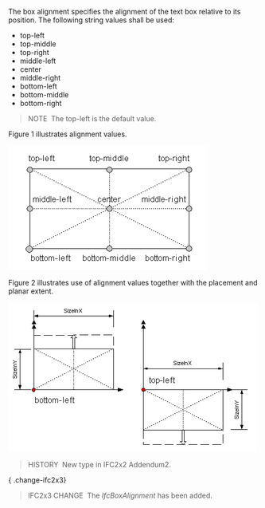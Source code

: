 The box alignment specifies the alignment of the text box relative to its position. The following string values shall be used:

* top-left
* top-middle
* top-right
* middle-left
* center
* middle-right
* bottom-left
* bottom-middle
* bottom-right

> NOTE&nbsp; The top-left is the default value.

Figure 1 illustrates alignment values.

!["9 alignment values"](../../../../figures/ifcboxalignment_fig1.gif "Figure 1 &mdash; Box alignment values")

Figure 2 illustrates use of alignment values together with the placement and planar extent.

!["use with planar extent"](../../../../figures/ifcboxalignment_fig2.gif "Figure 2 &mdash; Box alignment examples")

> HISTORY&nbsp; New type in IFC2x2 Addendum2.

{ .change-ifc2x3}
> IFC2x3 CHANGE&nbsp; The _IfcBoxAlignment_ has been added.